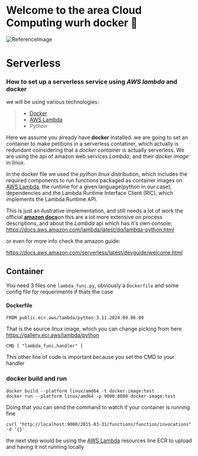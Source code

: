 # Welcome to the area Cloud Computing wurh docker :whale:
![ReferenceImage](/images/⛓️‍💥 Serverless 📶.png)
# Serverless
### How to set up a serverless service using *AWS lambda* and docker

we will be using various technologies:
> * [Docker](https://www.docker.com)
> * [AWS Lambda](https://aws.amazon.com/es/lambda/)
> * *Python* 

Here we assume you already have **docker** installed. we are going to set an container to make petitions in a serverless contatiner, which actually is redundant coinsidering that a *docker container* is actually serverless. We are using the api of amazon web services *Lambda*, and their *docker image* in *linux*.

In the docker file we used the *python linux* distribution, which includes the required components to run functions packaged as container images on [AWS Lambda](https://aws.amazon.com/es/lambda/), the runtime for a given language(python in our case), dependencies and the Lambda Runtime Interface Client (RIC), which implements the Lambda Runtime API.

This is just an ilustrative implementation, and still needs a lot of work the official [**amazon docs**](https://docs.aws.amazon.com/lambda/latest/dg/lambda-python.html)on this are a lot more extensive on process descriptions, and about the *Lambda* api which has it's own console: https://docs.aws.amazon.com/lambda/latest/dg/lambda-python.html 

or even for more info check the amazon guide:

 https://docs.aws.amazon.com/serverless/latest/devguide/welcome.html 

## Container
You need 3 files one `lambda_func.py`, obviously a `Dockerfile` and some config file for requeriments if thats the case
#### Dockerfile
```
FROM public.ecr.aws/lambda/python:3.11.2024.09.06.09
```
That is the source *linux* image, which you can change picking from here https://gallery.ecr.aws/lambda/python

```
CMD [ "lambda_func.handler" ]
```
This other line of code is important because you set the CMD to your handler 

### docker build and run
 
```
docker build --platform linux/amd64 -t docker-image:test .
docker run --platform linux/amd64 -p 9000:8080 docker-image:test
```
Doing that you can send the command to watch if your container is running fine
```
curl "http://localhost:9000/2015-03-31/functions/function/invocations" -d '{}'
```

the next step would be using the [AWS Lambda](https://aws.amazon.com/es/lambda/) resources line ECR to upload and having it not running locally 